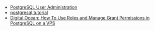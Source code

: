 - [PostgreSQL User Administration](http://www.davidpashley.com/articles/postgresql-user-administration/)
- [postgresql tutorial](http://www.postgresqltutorial.com/)
- [Digital Ocean: How To Use Roles and Manage Grant Permissions in PostgreSQL on a VPS](https://www.digitalocean.com/community/tutorials/how-to-use-roles-and-manage-grant-permissions-in-postgresql-on-a-vps--2)
